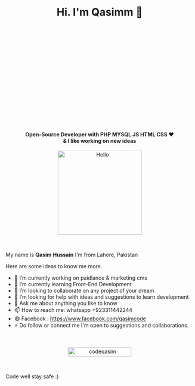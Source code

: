 <h1 align="center">Hi. I'm Qasimm 👋</h1>

<div class="flex-both-center flex-wrap mt-16">
                                    <div class="page-social relative">
                        <a class="social-icon-anchor" aria-label="social-icon" data-id="instagram" data-type="social_link" target="_blank" rel="noopener nofollow" href="https://instagram.com/codeqasim"></a>
                        <svg class="social-icon-fill" width="30" height="30" viewBox="0 0 30 30" fill="none" xmlns="http://www.w3.org/2000/svg"><path fill-rule="evenodd" clip-rule="evenodd" d="M0.25 9C0.25 4.16751 4.16751 0.25 9 0.25H21C25.8325 0.25 29.75 4.16751 29.75 9V21C29.75 25.8325 25.8325 29.75 21 29.75H9C4.16751 29.75 0.25 25.8325 0.25 21V9ZM9 1.75C4.99594 1.75 1.75 4.99594 1.75 9V21C1.75 25.0041 4.99594 28.25 9 28.25H21C25.0041 28.25 28.25 25.0041 28.25 21V9C28.25 4.99594 25.0041 1.75 21 1.75H9ZM24 7.75H22V6.25H24V7.75ZM8.25 15C8.25 11.2721 11.2721 8.25 15 8.25C18.7279 8.25 21.75 11.2721 21.75 15C21.75 18.7279 18.7279 21.75 15 21.75C11.2721 21.75 8.25 18.7279 8.25 15ZM15 9.75C12.1005 9.75 9.75 12.1005 9.75 15C9.75 17.8995 12.1005 20.25 15 20.25C17.8995 20.25 20.25 17.8995 20.25 15C20.25 12.1005 17.8995 9.75 15 9.75Z" fill="white"></path></svg>
                    </div>
                                    <div class="page-social relative">
                        <a class="social-icon-anchor" aria-label="social-icon" data-id="twitter" data-type="social_link" target="_blank" rel="noopener nofollow" href="https://twitter.com/qasimcode"></a>
                        <svg class="social-icon-fill" width="30" height="30" viewBox="0 0 30 30" fill="none" xmlns="http://www.w3.org/2000/svg"><path fill-rule="evenodd" clip-rule="evenodd" d="M29.2021 2.29128C29.4871 2.3899 29.6853 2.64956 29.7052 2.95041C29.8142 4.59396 29.734 5.81882 29.3639 6.86221C29.0225 7.8245 28.4577 8.56742 27.7099 9.31547V10.375C27.7099 19.9699 19.9435 27.75 10.3606 27.75L10.2857 27.75C7.10613 27.7502 3.76846 27.7503 0.583588 25.6238C0.308808 25.4403 0.186459 25.0986 0.282317 24.7824C0.378175 24.4662 0.669657 24.25 1.00006 24.25C4.6982 24.25 7.82719 22.5613 9.52731 21.2664C5.55292 19.6867 2.78453 17.2448 1.43666 14.1767C-0.0476899 10.7979 0.256627 6.81007 2.32594 2.66503C2.45925 2.39801 2.7382 2.23543 3.03624 2.25106C3.33429 2.26669 3.5947 2.45754 3.69935 2.73704C4.59654 5.13323 7.9449 9.87584 14.2285 10.2291L14.2285 9.08222C14.2285 5.31 17.282 2.25003 21.0513 2.25003C22.8547 2.25003 24.4912 2.96875 25.6893 4.13362C26.6713 3.90172 27.6414 3.3409 28.3993 2.49842C28.6009 2.27427 28.9172 2.19266 29.2021 2.29128ZM26.6834 8.22046C27.3244 7.57355 27.715 7.02367 27.9502 6.36072C28.1163 5.89237 28.2154 5.33778 28.2424 4.61274C27.4133 5.17664 26.485 5.5459 25.5445 5.68833L25.1461 5.74867L24.8759 5.4498C23.9308 4.4046 22.5677 3.75003 21.0513 3.75003C18.1126 3.75003 15.7285 6.13624 15.7285 9.08222L15.7285 11.75H14.9785C8.56761 11.75 4.7119 7.74457 3.01957 4.78232C1.71748 8.06916 1.7083 11.0657 2.80998 13.5734C4.07399 16.4506 6.86624 18.8344 11.2221 20.2886C11.4685 20.3709 11.6548 20.5748 11.7145 20.8276C11.7743 21.0804 11.6989 21.3461 11.5154 21.5299C10.3491 22.698 7.43534 24.7769 3.65251 25.4965C5.76005 26.2408 7.96828 26.25 10.3606 26.25C19.1128 26.25 26.2099 19.1436 26.2099 10.375V8.91784C26.2099 8.60128 26.406 8.33053 26.6834 8.22046Z" fill="white"></path></svg>
                    </div>
                                    <div class="page-social relative">
                        <a class="social-icon-anchor" aria-label="social-icon" data-id="tiktok" data-type="social_link" target="_blank" rel="noopener nofollow" href="https://tiktok.com/codeqasim"></a>
                        <svg class="social-icon-fill" width="30" height="30" viewBox="0 0 30 30" fill="none" xmlns="http://www.w3.org/2000/svg"><path fill-rule="evenodd" clip-rule="evenodd" d="M16.7672 1H18.2672V2.93103C18.2672 7.31599 21.8219 10.8707 26.2069 10.8707V12.3707C22.8756 12.3707 19.9473 10.6451 18.2672 8.03892V22.2414C18.2672 26.3883 14.9055 29.75 10.7586 29.75C6.61172 29.75 3.25 26.3883 3.25 22.2414C3.25 18.0945 6.61172 14.7328 10.7586 14.7328V16.2328C7.44015 16.2328 4.75 18.9229 4.75 22.2414C4.75 25.5598 7.44015 28.25 10.7586 28.25C14.0771 28.25 16.7672 25.5598 16.7672 22.2414V1Z" fill="white"></path></svg>
                    </div>
                                    <div class="page-social relative">
                        <a class="social-icon-anchor" aria-label="social-icon" data-id="email" data-type="social_link" target="_blank" rel="noopener nofollow" href="mailto:compoxition@gmail.com"></a>
                        <svg class="social-icon-fill" width="30" height="30" viewBox="0 0 30 30" fill="none" xmlns="http://www.w3.org/2000/svg"><path fill-rule="evenodd" clip-rule="evenodd" d="M3 3.25C1.48122 3.25 0.25 4.48121 0.25 6V24.4C0.25 25.9188 1.48122 27.15 3 27.15H27C28.5188 27.15 29.75 25.9188 29.75 24.4V6C29.75 4.48122 28.5188 3.25 27 3.25H3ZM1.75 6C1.75 5.30964 2.30964 4.75 3 4.75H27C27.6904 4.75 28.25 5.30964 28.25 6V24.4C28.25 25.0904 27.6904 25.65 27 25.65H3C2.30964 25.65 1.75 25.0904 1.75 24.4V6ZM24.4101 10.2003L15.4501 16.9203C15.1834 17.1203 14.8167 17.1203 14.5501 16.9203L5.59008 10.2003C5.25871 9.95178 5.19156 9.48168 5.44008 9.15031C5.68861 8.81894 6.15871 8.75178 6.49008 9.00031L15.0001 15.3828L23.5101 9.00031C23.8415 8.75178 24.3116 8.81894 24.5601 9.15031C24.8086 9.48168 24.7415 9.95178 24.4101 10.2003Z" fill="white"></path></svg>
                    </div>
                                    <div class="page-social relative">
                        <a class="social-icon-anchor" aria-label="social-icon" data-id="facebook" data-type="social_link" target="_blank" rel="noopener nofollow" href="https://facebook.com/codeqasim"></a>
                        <svg class="social-icon-fill" width="30" height="30" viewBox="0 0 30 30" fill="none" xmlns="http://www.w3.org/2000/svg"><path fill-rule="evenodd" clip-rule="evenodd" d="M0.25 15C0.25 6.8538 6.8538 0.25 15 0.25C23.1462 0.25 29.75 6.8538 29.75 15C29.75 23.1462 23.1462 29.75 15 29.75C6.8538 29.75 0.25 23.1462 0.25 15ZM15 1.75C7.68223 1.75 1.75 7.68223 1.75 15C1.75 22.0661 7.28116 27.8403 14.25 28.2291V17.75H10V16.25H14.25V13C14.25 10.3766 16.3766 8.25 19 8.25H20V9.75H19C17.2051 9.75 15.75 11.2051 15.75 13V16.25H20V17.75H15.75V28.2291C22.7188 27.8403 28.25 22.0661 28.25 15C28.25 7.68223 22.3178 1.75 15 1.75Z" fill="white"></path></svg>
                    </div>
                                    <div class="page-social relative">
                        <a class="social-icon-anchor" aria-label="social-icon" data-id="youtube" data-type="social_link" target="_blank" rel="noopener nofollow" href="https://youtube.com/c/qasimhussain"></a>
                        <svg class="social-icon-fill" width="32" height="23" viewBox="0 0 32 23" fill="none" xmlns="http://www.w3.org/2000/svg"><path fill-rule="evenodd" clip-rule="evenodd" d="M15.8957 1.75015L15.9999 1.75L16.1044 1.75014C16.1732 1.75028 16.2745 1.75056 16.4045 1.75111C16.6644 1.75223 17.0386 1.75445 17.4952 1.75891C18.4085 1.76783 19.6499 1.78567 20.9635 1.82131C22.2782 1.85698 23.6598 1.91034 24.8551 1.98995C26.0595 2.07016 27.0177 2.17386 27.5355 2.29808C28.0453 2.44475 28.5079 2.72226 28.8773 3.10312C29.2444 3.48152 29.5066 3.94875 29.6386 4.45887C30.0598 6.8031 30.2642 9.18116 30.2492 11.5629L30.2492 11.5703C30.2577 13.9164 30.0533 16.2583 29.6385 18.5674C29.5066 19.0775 29.2443 19.5447 28.8773 19.9231C28.506 20.3059 28.0405 20.5843 27.5277 20.7303C27.0178 20.8657 26.0613 20.9798 24.8504 21.0681C23.6564 21.1552 22.2758 21.2136 20.9616 21.2526C19.6485 21.2917 18.4075 21.3112 17.4945 21.321C17.0381 21.3258 16.664 21.3283 16.4042 21.3295C16.2743 21.3301 16.173 21.3304 16.1043 21.3306L15.9997 21.3307L15.8957 21.3306C15.827 21.3304 15.7257 21.3301 15.5958 21.3295C15.336 21.3283 14.9619 21.3258 14.5055 21.321C13.5925 21.3112 12.3515 21.2917 11.0384 21.2526C9.72417 21.2136 8.34364 21.1552 7.14962 21.0681C5.93628 20.9796 4.9783 20.8653 4.46918 20.7295C3.96557 20.5913 3.50602 20.3258 3.13483 19.9584C2.77149 19.5988 2.50481 19.1535 2.3592 18.6639C1.93951 16.3237 1.73588 13.9499 1.75081 11.5723L1.75077 11.5639C1.73909 9.20003 1.9435 6.84004 2.36145 4.5134C2.49338 4.00328 2.75565 3.53606 3.1227 3.15766C3.49402 2.77485 3.95947 2.49647 4.47232 2.35039C4.98224 2.21498 5.93877 2.10095 7.14962 2.01263C8.34364 1.92554 9.72417 1.86713 11.0384 1.82807C12.3515 1.78905 13.5925 1.76953 14.5055 1.75976C14.9619 1.75488 15.336 1.75244 15.5958 1.75122C15.7257 1.75061 15.827 1.7503 15.8957 1.75015ZM15.8924 22.8306L15.9998 22.8307L16.1076 22.8306C16.1775 22.8304 16.28 22.8301 16.4112 22.8295C16.6736 22.8283 17.0507 22.8258 17.5105 22.8209C18.4297 22.811 19.6807 22.7914 21.0061 22.752C22.3303 22.7126 23.7349 22.6534 24.9595 22.5641C26.1631 22.4763 27.2564 22.3556 27.9204 22.178L27.9308 22.1752C28.6997 21.9576 29.3976 21.541 29.954 20.9674C30.5104 20.3939 30.9055 19.6836 31.0995 18.9085C31.1011 18.9024 31.1025 18.8963 31.1039 18.8903C31.1061 18.88 31.1082 18.8698 31.1101 18.8594C31.5439 16.4536 31.7578 14.0133 31.7492 11.5687C31.7646 9.08694 31.5506 6.60908 31.1101 4.16669L30.372 4.29983L31.0995 4.11772C30.9055 3.34255 30.5104 2.63231 29.954 2.05873C29.3976 1.48516 28.6997 1.06856 27.9308 0.851024C27.9221 0.848559 27.9134 0.846253 27.9046 0.844105C27.2464 0.683399 26.1587 0.573439 24.9548 0.493264C23.7315 0.411798 22.328 0.35778 21.0042 0.321863C19.6793 0.285917 18.4288 0.26796 17.5098 0.258984C17.0502 0.254495 16.6732 0.252249 16.4109 0.251125C16.2797 0.250564 16.1773 0.250282 16.1074 0.250141L15.9998 0.25L15.8924 0.250155C15.8225 0.250309 15.72 0.250618 15.5888 0.251233C15.3264 0.252465 14.9493 0.254925 14.4895 0.259844C13.5703 0.269677 12.3193 0.28935 10.9939 0.328736C9.66967 0.368086 8.26511 0.427283 7.04051 0.516604C5.83687 0.604395 4.74362 0.725029 4.07955 0.902629L4.06916 0.905567C3.30026 1.1231 2.60238 1.5397 2.04601 2.11328C1.48964 2.68685 1.09449 3.39709 0.900464 4.17227C0.896406 4.18848 0.892891 4.20482 0.889925 4.22127C0.452803 6.64521 0.238855 9.10412 0.250768 11.5671C0.235446 14.0487 0.449408 16.5264 0.889931 18.9686C0.894325 18.9929 0.899921 19.0171 0.906701 19.0409C1.1206 19.792 1.52461 20.4752 2.07968 21.0245C2.63475 21.5739 3.32213 21.9708 4.0754 22.1769L4.07957 22.178C4.74364 22.3556 5.83687 22.4763 7.04051 22.5641C8.26511 22.6534 9.66967 22.7126 10.9939 22.752C12.3193 22.7914 13.5703 22.811 14.4895 22.8209C14.9493 22.8258 15.3264 22.8283 15.5888 22.8295C15.72 22.8301 15.8225 22.8304 15.8924 22.8306ZM13.3024 6.45743C13.0702 6.3254 12.7854 6.32679 12.5545 6.46108C12.3237 6.59537 12.1816 6.8423 12.1816 7.10938V16.0271C12.1816 16.2942 12.3237 16.5411 12.5545 16.6754C12.7854 16.8097 13.0702 16.8111 13.3024 16.679L21.1429 12.2202C21.3773 12.0869 21.5221 11.8379 21.5221 11.5682C21.5221 11.2985 21.3773 11.0496 21.1429 10.9163L13.3024 6.45743ZM19.255 11.5682L13.6816 14.7378V8.39869L19.255 11.5682Z" fill="white"></path></svg>
                    </div>
                                    <div class="page-social relative">
                        <a class="social-icon-anchor" aria-label="social-icon" data-id="github" data-type="social_link" target="_blank" rel="noopener nofollow" href="https://github.com/codeqasim"></a>
                        <svg class="social-icon-fill" width="30" height="30" viewBox="0 0 30 30" fill="none" xmlns="http://www.w3.org/2000/svg"><path d="M19.7998 28.2998C19.3998 28.2998 18.9998 27.9998 18.9998 27.4998V20.1998C18.9998 18.9998 18.9998 18.4998 18.4998 17.9998C18.2998 17.7998 18.1998 17.4998 18.2998 17.1998C18.3998 16.8998 18.5998 16.6998 18.8998 16.6998C22.4998 16.2998 24.6998 15.0998 24.6998 9.99982C24.6998 8.69982 24.1998 7.39982 23.2998 6.49982C23.0998 6.29982 22.9998 5.99982 23.0998 5.69982C23.2998 5.09982 23.3998 4.59982 23.3998 3.99982C23.3998 3.59982 23.2998 3.09982 23.1998 2.69982C22.6998 2.79982 21.5998 2.99982 19.7998 4.19982C19.5998 4.29982 19.3998 4.29982 19.1998 4.29982C16.7998 3.69982 14.1998 3.69982 11.7998 4.29982C11.5998 4.39982 11.3998 4.29982 11.1998 4.19982C9.3998 3.09982 8.2998 2.79982 7.7998 2.79982C7.6998 3.19982 7.5998 3.59982 7.5998 4.09982C7.5998 4.69982 7.6998 5.29982 7.8998 5.79982C7.9998 6.09982 7.8998 6.39982 7.6998 6.59982C7.1998 7.09982 6.8998 7.59982 6.5998 8.19982C6.3998 8.79982 6.1998 9.39982 6.1998 10.0998C6.1998 15.0998 8.3998 16.3998 11.9998 16.7998C12.2998 16.7998 12.4998 16.9998 12.5998 17.2998C12.6998 17.5998 12.5998 17.8998 12.3998 18.0998C11.9998 18.4998 11.7998 19.2998 11.8998 20.4998V22.4998V22.5998V27.5998C11.8998 27.9998 11.5998 28.3998 11.0998 28.3998C10.5998 28.3998 10.2998 28.0998 10.2998 27.5998V23.5998C6.9998 24.1998 5.6998 22.1998 4.8998 20.7998C4.4998 20.0998 4.0998 19.4998 3.6998 19.3998C3.2998 19.2998 3.0998 18.8998 3.1998 18.4998C3.2998 18.0998 3.6998 17.8998 4.0998 17.9998C5.0998 18.2998 5.6998 19.1998 6.1998 20.0998C7.0998 21.4998 7.7998 22.7998 10.3998 22.1998V20.7998C10.2998 19.7998 10.3998 18.9998 10.5998 18.3998C7.4998 17.7998 4.5998 16.1998 4.5998 10.3998C4.5998 9.49982 4.7998 8.69982 5.0998 7.89982C5.4998 6.99982 5.8998 6.39982 6.2998 5.89982C6.1998 5.29982 6.0998 4.69982 6.0998 3.99982C6.0998 3.19982 6.2998 2.39982 6.5998 1.69982C6.6998 1.49982 6.8998 1.29982 7.0998 1.29982C7.3998 1.19982 8.7998 0.999818 11.7998 2.79982C14.2998 2.19982 16.8998 2.19982 19.2998 2.79982C22.2998 0.999818 23.6998 1.19982 23.9998 1.29982C24.1998 1.39982 24.3998 1.49982 24.4998 1.69982C24.7998 2.39982 24.9998 3.19982 24.9998 3.99982C24.9998 4.59982 24.8998 5.29982 24.7998 5.89982C25.7998 7.09982 26.3998 8.49982 26.3998 10.0998C26.3998 15.8998 23.5998 17.5998 20.4998 18.0998C20.6998 18.7998 20.6998 19.4998 20.6998 20.1998V27.4998C20.5998 27.9998 20.1998 28.2998 19.7998 28.2998Z" fill="white"></path></svg>
                    </div>
                                    <div class="page-social relative">
                        <a class="social-icon-anchor" aria-label="social-icon" data-id="linkedin" data-type="social_link" target="_blank" rel="noopener nofollow" href="https://linkedin.com/in/codeqasim"></a>
                        <svg class="social-icon-fill" width="30" height="30" viewBox="0 0 30 30" fill="none" xmlns="http://www.w3.org/2000/svg"><path fill-rule="evenodd" clip-rule="evenodd" d="M0.25 3C0.25 1.48122 1.48122 0.25 3 0.25H27C28.5188 0.25 29.75 1.48122 29.75 3V27C29.75 28.5188 28.5188 29.75 27 29.75H3C1.48122 29.75 0.25 28.5188 0.25 27V3ZM3 1.75C2.30964 1.75 1.75 2.30964 1.75 3V27C1.75 27.6904 2.30964 28.25 3 28.25H27C27.6904 28.25 28.25 27.6904 28.25 27V3C28.25 2.30964 27.6904 1.75 27 1.75H3ZM10 9.75H8V8.25H10V9.75ZM8.25 22V12H9.75V22H8.25ZM12.25 12H13.75V13.5359C14.5997 12.7384 15.7428 12.25 17 12.25C19.6234 12.25 21.75 14.3766 21.75 17V22H20.25V17C20.25 15.2051 18.7949 13.75 17 13.75C15.2051 13.75 13.75 15.2051 13.75 17V22H12.25V12Z" fill="white"></path></svg>
                    </div>
                                    <div class="page-social relative">
                        <a class="social-icon-anchor" aria-label="social-icon" data-id="pinterest" data-type="social_link" target="_blank" rel="noopener nofollow" href="https://www.pinterest.com/codeqasim/"></a>
                        <svg class="social-icon-fill" width="30" height="30" viewBox="0 0 30 30" fill="none" xmlns="http://www.w3.org/2000/svg"><path fill-rule="evenodd" clip-rule="evenodd" d="M15 0.25C6.8538 0.25 0.25 6.8538 0.25 15C0.25 23.1462 6.8538 29.75 15 29.75C23.1462 29.75 29.75 23.1462 29.75 15C29.75 6.8538 23.1462 0.25 15 0.25ZM1.75 15C1.75 7.68223 7.68223 1.75 15 1.75C22.3178 1.75 28.25 7.68223 28.25 15C28.25 22.3178 22.3178 28.25 15 28.25C12.8029 28.25 10.7307 27.7152 8.90648 26.7688L13.0553 18.5542C14.9571 20.27 17.8623 20.5629 20.0887 19.102C23.2759 17.0106 24.1112 12.7636 21.9534 9.621C19.3235 5.79083 14.0487 4.7534 10.1642 7.30234C5.38364 10.4393 4.13047 16.811 7.367 21.5247L8.60358 20.6756C5.84293 16.655 6.90949 11.2321 10.9872 8.55645C14.1893 6.45527 18.5489 7.31272 20.7168 10.47C22.3987 12.9196 21.75 16.2177 19.2657 17.8479C17.5017 19.0055 15.1513 18.6702 13.7659 17.1471L15.6695 13.3781L14.3305 12.7019L7.61344 26.0017C4.07676 23.6225 1.75 19.583 1.75 15Z" fill="white"></path></svg>
                    </div>
                            </div>
                            
<h4 align="center">Open-Source Developer with PHP MYSQL JS HTML CSS ❤️ <br> & I like working on new ideas</h4>

<p align="center"><a href="https://avipatilweb.ml/"><img src="https://sdk.bitmoji.com/render/panel/20054902-540794643_12-s5-v1.png?transparent=1&palette=1&scale=2" alt="Hello" width="225" height="225"/></a></p><br>


My name is **Qasim Hussain** I'm from Lahore, Pakistan

Here are some ideas to know me more. 

- 🔭 I’m currently working on paidlance & marketing cms
- 🌱 I’m currently learning Front-End Development 
- 👯 I’m looking to collaborate on any project of your dream
- 🤔 I’m looking for help with ideas and suggestions to learn development 
- 💬 Ask me about anything you like to know 
- 📫 How to reach me: whatsapp +923311442244
- 😄 Facebook : https://www.facebook.com/qasimcode
- ⚡ Do follow or connect me I'm open to suggestions and collaborations. 

<br>
<p align="center"> 
<a href="https://github.com/codeqasim/">
<img width="170px" height="24" src="https://profile-counter.glitch.me/codeqasim/count.svg" alt="codeqasim" />
</a> </p>
<br>

Code well stay safe :)
